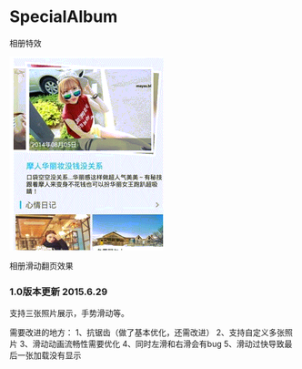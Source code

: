 # SpecialAlbum
相册特效

![Showcase](screen.gif)

相册滑动翻页效果

### 1.0版本更新 2015.6.29
支持三张照片展示，手势滑动等。

需要改进的地方：
1、抗锯齿（做了基本优化，还需改进）
2、支持自定义多张照片
3、滑动动画流畅性需要优化
4、同时左滑和右滑会有bug
5、滑动过快导致最后一张加载没有显示


